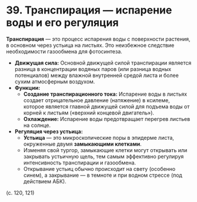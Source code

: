 # 39. Транспирация — испарение воды и его регуляция

**Транспирация** — это процесс испарения воды с поверхности растения, в основном через устьица на листьях. Это неизбежное следствие необходимости газообмена для фотосинтеза.

*   **Движущая сила:** Основной движущей силой транспирации является разница в концентрации водяных паров (или разница водных потенциалов) между влажной внутренней средой листа и более сухим атмосферным воздухом.
*   **Функции:**
    *   **Создание транспирационного тока:** Испарение воды в листьях создает отрицательное давление (натяжение) в ксилеме, которое является главной движущей силой для подъема воды от корней к листьям («верхний концевой двигатель»).
    *   **Охлаждение:** Испарение воды предотвращает перегрев листьев на солнце.
*   **Регуляция через устьица:**
    *   **Устьица** — это микроскопические поры в эпидерме листа, окруженные двумя **замыкающими клетками**.
    *   Изменяя свой тургор, замыкающие клетки могут открывать или закрывать устьичную щель, тем самым эффективно регулируя интенсивность транспирации и газообмена.
    *   Открывание устьиц обычно происходит на свету (особенно синем), а закрывание — в темноте и при водном стрессе (под действием АБК).

(с. 120, 121)
